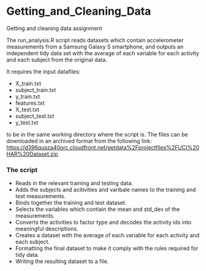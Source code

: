# Getting_and_Cleaning_Data
Getting and cleaning data assignment

The run_analysis.R script reads datasets which contain accelerometer measurements 
from a Samsung Galaxy S smartphone, and outputs an independent tidy data set 
with the average of each variable for each activity and each subject from the original data.

It requires the input datafiles:

* X_train.txt
* subject_train.txt
* y_train.txt
* features.txt
* X_test.txt
* subject_test.txt
* y_test.txt

to be in the same working directory where the script is.
The files can be downloaded in an archived format from the following link:
https://d396qusza40orc.cloudfront.net/getdata%2Fprojectfiles%2FUCI%20HAR%20Dataset.zip


### The script 

* Reads in the relevant training and testing data.
* Adds the subjects and acitivities and varibale names to the training and test measurements.
* Binds together the training and test dataset.
* Selects the variables which contiain the mean and std_dev of the measurements.
* Converts the activities to factor type and decodes the activity ids into meaningful descriptions.
* Creates a dataset with the average of each variable for each activity and each subject.
* Formatting the final dataset to make it comply with the rules required for tidy data.
* Writing the resulting dataset to a file.
